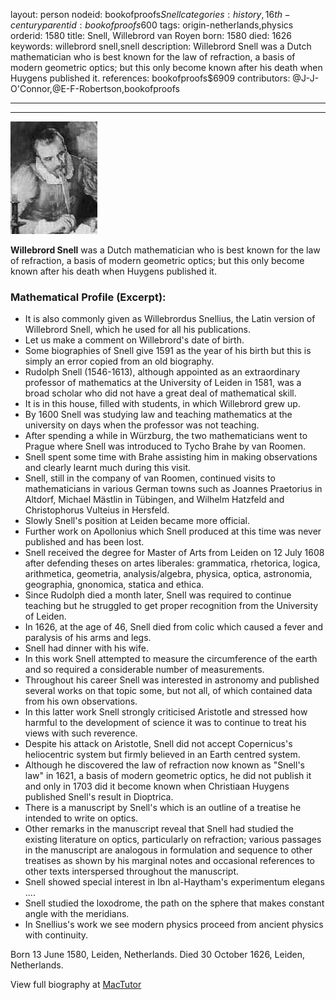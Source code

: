 layout: person
nodeid: bookofproofs$Snell
categories: history,16th-century
parentid: bookofproofs$600
tags: origin-netherlands,physics
orderid: 1580
title: Snell, Willebrord van Royen
born: 1580
died: 1626
keywords: willebrord snell,snell
description: Willebrord Snell was a Dutch mathematician who is best known for the law of refraction, a basis of modern geometric optics; but this only become known after his death when Huygens published it.
references: bookofproofs$6909
contributors: @J-J-O'Connor,@E-F-Robertson,bookofproofs

---



---

![Snell.jpg](https://github.com/bookofproofs/bookofproofs.github.io/blob/main/_sources/_assets/images/portraits/Snell.jpg?raw=true)

**Willebrord Snell** was a Dutch mathematician who is best known for the law of refraction, a basis of modern geometric optics; but this only become known after his death when Huygens published it.

### Mathematical Profile (Excerpt):
* It is also commonly given as Willebrordus Snellius, the Latin version of Willebrord Snell, which he used for all his publications.
* Let us make a comment on Willebrord's date of birth.
* Some biographies of Snell give 1591 as the year of his birth but this is simply an error copied from an old biography.
* Rudolph Snell (1546-1613), although appointed as an extraordinary professor of mathematics at the University of Leiden in 1581, was a broad scholar who did not have a great deal of mathematical skill.
* It is in this house, filled with students, in which Willebrord grew up.
* By 1600 Snell was studying law and teaching mathematics at the university on days when the professor was not teaching.
* After spending a while in Würzburg, the two mathematicians went to Prague where Snell was introduced to Tycho Brahe by van Roomen.
* Snell spent some time with Brahe assisting him in making observations and clearly learnt much during this visit.
* Snell, still in the company of van Roomen, continued visits to mathematicians in various German towns such as Joannes Praetorius in Altdorf, Michael Mästlin in Tübingen, and Wilhelm Hatzfeld and Christophorus Vulteius in Hersfeld.
* Slowly Snell's position at Leiden became more official.
* Further work on Apollonius which Snell produced at this time was never published and has been lost.
* Snell received the degree for Master of Arts from Leiden on 12 July 1608 after defending theses on artes liberales: grammatica, rhetorica, logica, arithmetica, geometria, analysis/algebra, physica, optica, astronomia, geographia, gnonomica, statica and ethica.
* Since Rudolph died a month later, Snell was required to continue teaching but he struggled to get proper recognition from the University of Leiden.
* In 1626, at the age of 46, Snell died from colic which caused a fever and paralysis of his arms and legs.
* Snell had dinner with his wife.
* In this work Snell attempted to measure the circumference of the earth and so required a considerable number of measurements.
* Throughout his career Snell was interested in astronomy and published several works on that topic some, but not all, of which contained data from his own observations.
* In this latter work Snell strongly criticised Aristotle and stressed how harmful to the development of science it was to continue to treat his views with such reverence.
* Despite his attack on Aristotle, Snell did not accept Copernicus's heliocentric system but firmly believed in an Earth centred system.
* Although he discovered the law of refraction now known as "Snell's law" in 1621, a basis of modern geometric optics, he did not publish it and only in 1703 did it become known when Christiaan Huygens published Snell's result in Dioptrica.
* There is a manuscript by Snell's which is an outline of a treatise he intended to write on optics.
* Other remarks in the manuscript reveal that Snell had studied the existing literature on optics, particularly on refraction; various passages in the manuscript are analogous in formulation and sequence to other treatises as shown by his marginal notes and occasional references to other texts interspersed throughout the manuscript.
* Snell showed special interest in Ibn al-Haytham's experimentum elegans ....
* Snell studied the loxodrome, the path on the sphere that makes constant angle with the meridians.
* In Snellius's work we see modern physics proceed from ancient physics with continuity.

Born 13 June 1580, Leiden, Netherlands. Died 30 October 1626, Leiden, Netherlands.

View full biography at [MacTutor](https://mathshistory.st-andrews.ac.uk/Biographies/Snell/)
